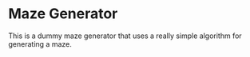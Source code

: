 # Maze Generator

This is a dummy maze generator that uses a really simple algorithm for generating a maze.